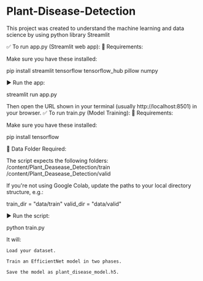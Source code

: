 # Plant-Disease-Detection
This project was created to understand the machine learning and data science by using python library Streamlit


✅ To run app.py (Streamlit web app):
🔧 Requirements:

Make sure you have these installed:

pip install streamlit tensorflow tensorflow_hub pillow numpy

▶️ Run the app:

streamlit run app.py

Then open the URL shown in your terminal (usually http://localhost:8501) in your browser.
✅ To run train.py (Model Training):
🔧 Requirements:

Make sure you have these installed:

pip install tensorflow

🧠 Data Folder Required:

The script expects the following folders:
        /content/Plant_Deasease_Detection/train
        /content/Plant_Deasease_Detection/valid

If you're not using Google Colab, update the paths to your local directory structure, e.g.:

train_dir = "data/train"
valid_dir = "data/valid"

▶️ Run the script:

python train.py

It will:

    Load your dataset.

    Train an EfficientNet model in two phases.

    Save the model as plant_disease_model.h5.


